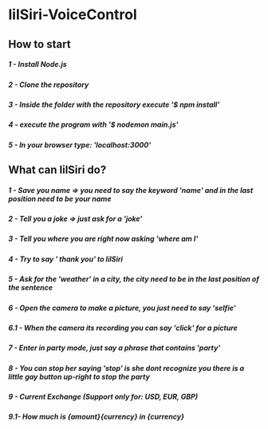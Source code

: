 # lilSiri-VoiceControl
## How to start
##### 1 - Install Node.js
##### 2 - Clone the repository
##### 3 - Inside the folder with the repository execute '$ npm install'
##### 4 - execute the program with '$ nodemon main.js'
##### 5 - In your browser type: 'localhost:3000'

## What can lilSiri do?

##### 1 - Save you name => you need to say the keyword 'name' and in the last position need to be your name
##### 2 - Tell you a joke => just ask for a 'joke'
##### 3 - Tell you where you are right now asking 'where am I'
##### 4 - Try to say ' thank you' to lilSiri
##### 5 - Ask for the 'weather' in a city, the city need to be in the last position of the sentence
##### 6 - Open the camera to make a picture, you just need to say 'selfie'
##### 6.1 - When the camera its recording you can say 'click' for a picture
##### 7 - Enter in party mode, just say a phrase that contains 'party'
##### 8 - You can stop her saying 'stop' is she dont recognize you there is a little gay button up-right to stop the party
##### 9 - Current Exchange (Support only for: USD, EUR, GBP)
##### 9.1- How much is {amount}{currency} in {currency} 
